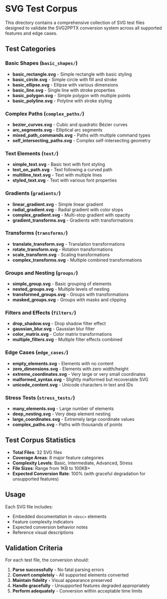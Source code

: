 # SVG Test Corpus

This directory contains a comprehensive collection of SVG test files designed to validate the SVG2PPTX conversion system across all supported features and edge cases.

## Test Categories

### Basic Shapes (`basic_shapes/`)
- **basic_rectangle.svg** - Simple rectangle with basic styling
- **basic_circle.svg** - Simple circle with fill and stroke
- **basic_ellipse.svg** - Ellipse with various dimensions
- **basic_line.svg** - Single line with stroke properties
- **basic_polygon.svg** - Simple polygon with multiple points
- **basic_polyline.svg** - Polyline with stroke styling

### Complex Paths (`complex_paths/`)
- **bezier_curves.svg** - Cubic and quadratic Bézier curves
- **arc_segments.svg** - Elliptical arc segments
- **mixed_path_commands.svg** - Paths with multiple command types
- **self_intersecting_paths.svg** - Complex self-intersecting geometry

### Text Elements (`text/`)
- **simple_text.svg** - Basic text with font styling
- **text_on_path.svg** - Text following a curved path
- **multiline_text.svg** - Text with multiple lines
- **styled_text.svg** - Text with various font properties

### Gradients (`gradients/`)
- **linear_gradient.svg** - Simple linear gradient
- **radial_gradient.svg** - Radial gradient with color stops
- **complex_gradient.svg** - Multi-stop gradient with opacity
- **gradient_transforms.svg** - Gradients with transformations

### Transforms (`transforms/`)
- **translate_transform.svg** - Translation transformations
- **rotate_transform.svg** - Rotation transformations
- **scale_transform.svg** - Scaling transformations
- **complex_transforms.svg** - Multiple combined transformations

### Groups and Nesting (`groups/`)
- **simple_group.svg** - Basic grouping of elements
- **nested_groups.svg** - Multiple levels of nesting
- **transformed_groups.svg** - Groups with transformations
- **masked_groups.svg** - Groups with masks and clipping

### Filters and Effects (`filters/`)
- **drop_shadow.svg** - Drop shadow filter effect
- **gaussian_blur.svg** - Gaussian blur filter
- **color_matrix.svg** - Color matrix transformations
- **multiple_filters.svg** - Multiple filter effects combined

### Edge Cases (`edge_cases/`)
- **empty_elements.svg** - Elements with no content
- **zero_dimensions.svg** - Elements with zero width/height
- **extreme_coordinates.svg** - Very large or very small coordinates
- **malformed_syntax.svg** - Slightly malformed but recoverable SVG
- **unicode_content.svg** - Unicode characters in text and IDs

### Stress Tests (`stress_tests/`)
- **many_elements.svg** - Large number of elements
- **deep_nesting.svg** - Very deep element nesting
- **large_coordinates.svg** - Extremely large coordinate values
- **complex_paths.svg** - Paths with thousands of points

## Test Corpus Statistics

- **Total Files**: 32 SVG files
- **Coverage Areas**: 8 major feature categories
- **Complexity Levels**: Basic, Intermediate, Advanced, Stress
- **File Sizes**: Range from 1KB to 100KB+
- **Expected Conversion Rate**: 100% (with graceful degradation for unsupported features)

## Usage

Each SVG file includes:
- Embedded documentation in `<desc>` elements
- Feature complexity indicators
- Expected conversion behavior notes
- Reference visual descriptions

## Validation Criteria

For each test file, the conversion should:
1. **Parse successfully** - No fatal parsing errors
2. **Convert completely** - All supported elements converted
3. **Maintain fidelity** - Visual appearance preserved
4. **Handle gracefully** - Unsupported features degraded appropriately
5. **Perform adequately** - Conversion within acceptable time limits